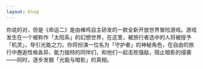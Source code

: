 ```yaml
---
layout: blog
---
```


你说的对，但是《命运二》是由棒鸡自主研发的一款全新开放世界冒险游戏。游戏发生在一个被称作「太阳系」的幻想世界，在这里，被旅行者选中的人将被授予「机灵」，导引光能之力。你将扮演一位名为「守护者」的神秘角色，在自由的旅行中邂逅性格各异、能力独特的同伴们，和他们一起击败强敌，阻止暗影的侵袭——同时，逐步发掘「光能与暗影」的真相。
